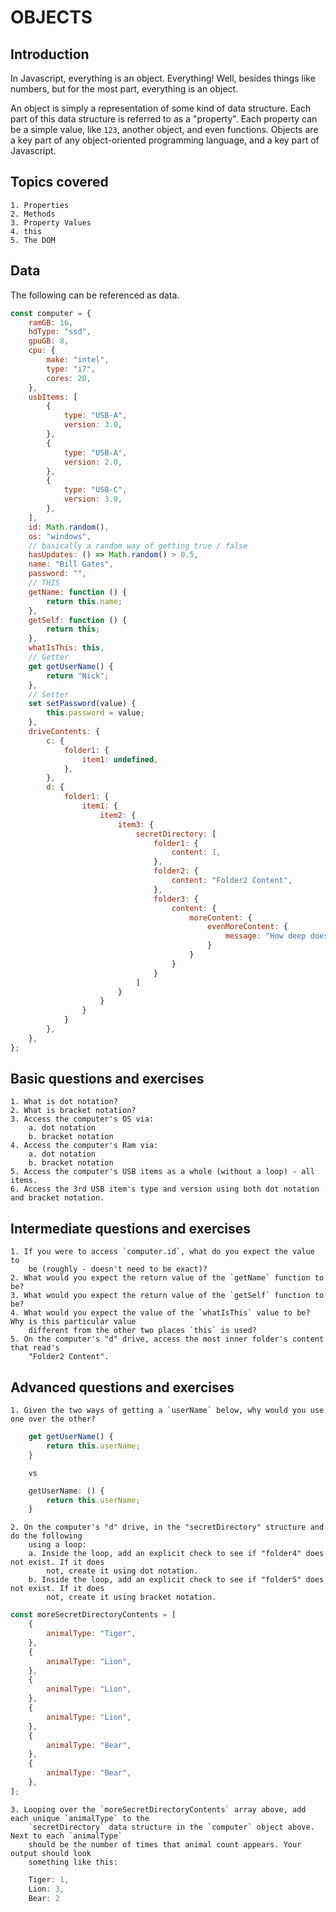 # OBJECTS

## Introduction

In Javascript, everything is an object. Everything! Well, besides things like numbers, but for the most part, everything is an object.

An object is simply a representation of some kind of data structure. Each part of this data structure
is referred to as a "property". Each property can be a simple value, like `123`, another object, and
even functions. Objects are a key part of any object-oriented programming language, and a key part of Javascript.

## Topics covered

    1. Properties
    2. Methods
    3. Property Values
    4. this
    5. The DOM

## Data

The following can be referenced as data.

```js
const computer = {
    ramGB: 16,
    hdType: "ssd",
    gpuGB: 8,
    cpu: {
        make: "intel",
        type: "i7",
        cores: 20,
    },
    usbItems: [
        {
            type: "USB-A",
            version: 3.0,
        },
        {
            type: "USB-A",
            version: 2.0,
        },
        {
            type: "USB-C",
            version: 3.0,
        },
    ],
    id: Math.random(),
    os: "windows",
    // basically a random way of getting true / false
    hasUpdates: () => Math.random() > 0.5,
    name: "Bill Gates",
    password: "",
    // THIS
    getName: function () {
        return this.name;
    },
    getSelf: function () {
        return this;
    },
    whatIsThis: this,
    // Getter
    get getUserName() {
        return "Nick";
    },
    // Setter
    set setPassword(value) {
        this.password = value;
    },
    driveContents: {
        c: {
            folder1: {
                item1: undefined,
            },
        },
        d: {
            folder1: {
                item1: {
                    item2: {
                        item3: {
                            secretDirectory: [
                                folder1: {
                                    content: 1,
                                },
                                folder2: {
                                    content: "Folder2 Content",
                                },
                                folder3: {
                                    content: {
                                        moreContent: {
                                            evenMoreContent: {
                                                message: "How deep does this go?"
                                            }
                                        }
                                    }
                                }
                            ]
                        }
                    }
                }
            }
        },
    },
};
```

## Basic questions and exercises

    1. What is dot notation?
    2. What is bracket notation?
    3. Access the computer's OS via:
        a. dot notation
        b. bracket notation
    4. Access the computer's Ram via:
        a. dot notation
        b. bracket notation
    5. Access the computer's USB items as a whole (without a loop) - all items.
    6. Access the 3rd USB item's type and version using both dot notation and bracket notation.

## Intermediate questions and exercises

    1. If you were to access `computer.id`, what do you expect the value to
        be (roughly - doesn't need to be exact)?
    2. What would you expect the return value of the `getName` function to be?
    3. What would you expect the return value of the `getSelf` function to be?
    4. What would you expect the value of the `whatIsThis` value to be? Why is this particular value
        different from the other two places `this` is used?
    5. On the computer's "d" drive, access the most inner folder's content that read's
        "Folder2 Content".

## Advanced questions and exercises

    1. Given the two ways of getting a `userName` below, why would you use one over the other?

```js
    get getUserName() {
        return this.userName;
    }
```

        vs

```js
    getUserName: () {
        return this.userName;
    }
```

    2. On the computer's "d" drive, in the "secretDirectory" structure and do the following
        using a loop:
        a. Inside the loop, add an explicit check to see if "folder4" does not exist. If it does
            not, create it using dot notation.
        b. Inside the loop, add an explicit check to see if "folder5" does not exist. If it does
            not, create it using bracket notation.

```js
const moreSecretDirectoryContents = [
    {
        animalType: "Tiger",
    },
    {
        animalType: "Lion",
    },
    {
        animalType: "Lion",
    },
    {
        animalType: "Lion",
    },
    {
        animalType: "Bear",
    },
    {
        animalType: "Bear",
    },
];
```

    3. Looping over the `moreSecretDirectoryContents` array above, add each unique `animalType` to the
        `secretDirectory` data structure in the `computer` object above. Next to each `animalType`
        should be the number of times that animal count appears. Your output should look
        something like this:

```js
    Tiger: 1,
    Lion: 3,
    Bear: 2
```
